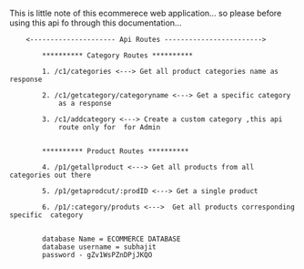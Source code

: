 This is little note of this ecommerece web application...
so please before using this api fo through this documentation...

        <--------------------- Api Routes ------------------------>

            ********** Category Routes **********

            1. /c1/categories <---> Get all product categories name as response

            2. /c1/getcategory/categoryname <---> Get a specific category 
                as a response 

            3. /c1/addcategory <---> Create a custom category ,this api 
                route only for  for Admin
            

            ********** Product Routes **********

            4. /p1/getallproduct <---> Get all products from all categories out there
            
            5. /p1/getaprodcut/:prodID <---> Get a single product 

            6. /p1/:category/produts <--->  Get all products corresponding specific  category
            
            
            database Name = ECOMMERCE DATABASE
            database username = subhajit
            password - gZv1WsPZnDPjJKQO 